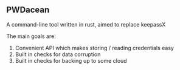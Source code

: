## PWDacean

A command-line tool written in rust, aimed to replace keepassX

The main goals are:
1. Convenient API which makes storing / reading credentials easy
2. Built in checks for data corruption
3. Built in checks for backing up to some cloud
